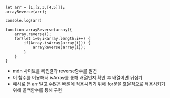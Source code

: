 ```
let arr = [1,[2,3,[4,5]]];
arrayReverse(arr);

console.log(arr) 

function arrayReverse(array){
	array.reverse();
	for(let i=0;i<array.length;i++) {
		if(Array.isArray(array[i])) {
			arrayReverse(array[i]);
		}
	}
}
```

- mdn 사이트를 확인결과 reverse함수를 발견 
- 이 함수를 이용해서 isArray를 통해 배열인지 확인 후 배열이면 뒤집기 
- 예시로 든 arr 말고 수많은 배열에 적용시키기 위해 for문을 효율적으로 적용시키기 위해 콜백함수를 통해 구현 
